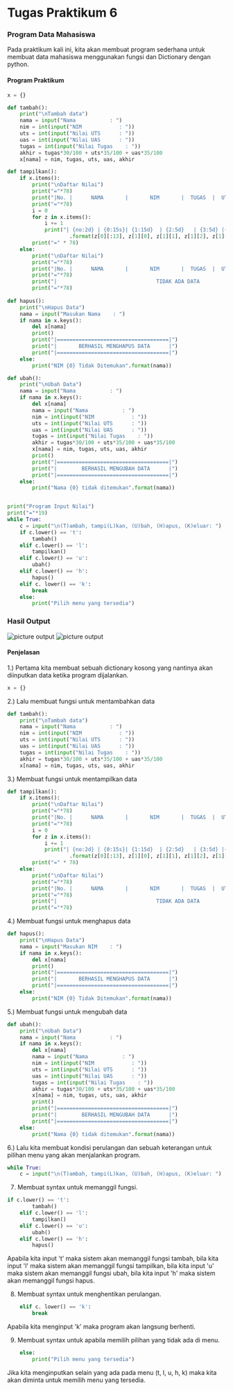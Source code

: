 # Tugas Praktikum 6

### Program Data Mahasiswa

Pada praktikum kali ini, kita akan membuat program sederhana untuk membuat data mahasiswa menggunakan fungsi dan Dictionary dengan python.

#### Program Praktikum

``` python
x = {}

def tambah():
    print("\nTambah data")
    nama = input("Nama           : ")
    nim = int(input("NIM            : "))
    uts = int(input("Nilai UTS      : "))
    uas = int(input("Nilai UAS      : "))
    tugas = int(input("Nilai Tugas    : "))
    akhir = tugas*30/100 + uts*35/100 + uas*35/100
    x[nama] = nim, tugas, uts, uas, akhir

def tampilkan():
    if x.items():
        print("\nDaftar Nilai")
        print("="*78)
        print("|No. |      NAMA       |       NIM       |  TUGAS  |  UTS  |  UAS  |  AKHIR  |")
        print("="*78)
        i = 0
        for z in x.items():
            i += 1
            print("| {no:2d} | {0:15s}| {1:15d}  | {2:5d}   | {3:5d} |{4:6d} | {5:7.2f} |"
                    .format(z[0][:13], z[1][0], z[1][1], z[1][2], z[1][3], z[1][4], no=i))
        print("=" * 78)
    else:
        print("\nDaftar Nilai")
        print("="*78)
        print("|No. |      NAMA       |       NIM       |  TUGAS  |  UTS  |  UAS  |  AKHIR  |")
        print("="*78)
        print("|                                TIDAK ADA DATA                              |")
        print("="*78)
    
def hapus():
    print("\nHapus Data")
    nama = input("Masukan Nama    : ")
    if nama in x.keys():
        del x[nama]
        print()
        print("|====================================|")
        print("|       BERHASIL MENGHAPUS DATA      |")
        print("|====================================|")
    else:
        print("NIM {0} Tidak Ditemukan".format(nama))

def ubah():
    print("\nUbah Data")
    nama = input("Nama           : ")
    if nama in x.keys():
        del x[nama]
        nama = input("Nama           : ")
        nim = int(input("NIM            : "))
        uts = int(input("Nilai UTS      : "))
        uas = int(input("Nilai UAS      : "))
        tugas = int(input("Nilai Tugas    : "))
        akhir = tugas*30/100 + uts*35/100 + uas*35/100
        x[nama] = nim, tugas, uts, uas, akhir
        print()
        print("|====================================|")
        print("|        BERHASIL MENGUBAH DATA      |")
        print("|====================================|")
    else:
        print("Nama {0} tidak ditemukan".format(nama))


print("Program Input Nilai")
print("="*19)
while True:
    c = input("\n(T)ambah, tampi(L)kan, (U)bah, (H)apus, (K)eluar: ")
    if c.lower() == 't':
        tambah()
    elif c.lower() == 'l':
        tampilkan()
    elif c.lower() == 'u':
        ubah()
    elif c.lower() == 'h':
        hapus()
    elif c. lower() == 'k':
        break
    else:
        print("Pilih menu yang tersedia")
```
### Hasil Output
![picture output](picture/hasil1.PNG)
![picture output](picture/hasil2.PNG)

#### Penjelasan 

1.) Pertama kita membuat sebuah dictionary kosong yang nantinya akan diinputkan data ketika program dijalankan.
```python
x = {}
```

2.) Lalu membuat fungsi untuk mentambahkan data
```python
def tambah():
    print("\nTambah data")
    nama = input("Nama           : ")
    nim = int(input("NIM            : "))
    uts = int(input("Nilai UTS      : "))
    uas = int(input("Nilai UAS      : "))
    tugas = int(input("Nilai Tugas    : "))
    akhir = tugas*30/100 + uts*35/100 + uas*35/100
    x[nama] = nim, tugas, uts, uas, akhir
```

3.) Membuat fungsi untuk mentampilkan data
```python
def tampilkan():
    if x.items():
        print("\nDaftar Nilai")
        print("="*78)
        print("|No. |      NAMA       |       NIM       |  TUGAS  |  UTS  |  UAS  |  AKHIR  |")
        print("="*78)
        i = 0
        for z in x.items():
            i += 1
            print("| {no:2d} | {0:15s}| {1:15d}  | {2:5d}   | {3:5d} |{4:6d} | {5:7.2f} |"
                    .format(z[0][:13], z[1][0], z[1][1], z[1][2], z[1][3], z[1][4], no=i))
        print("=" * 78)
    else:
        print("\nDaftar Nilai")
        print("="*78)
        print("|No. |      NAMA       |       NIM       |  TUGAS  |  UTS  |  UAS  |  AKHIR  |")
        print("="*78)
        print("|                                TIDAK ADA DATA                              |")
        print("="*78)
```

4.) Membuat fungsi untuk menghapus data
```python
def hapus():
    print("\nHapus Data")
    nama = input("Masukan NIM    : ")
    if nama in x.keys():
        del x[nama]
        print()
        print("|====================================|")
        print("|       BERHASIL MENGHAPUS DATA      |")
        print("|====================================|")
    else:
        print("NIM {0} Tidak Ditemukan".format(nama))
```

5.) Membuat fungsi untuk mengubah data
```python
def ubah():
    print("\nUbah Data")
    nama = input("Nama           : ")
    if nama in x.keys():
        del x[nama]
        nama = input("Nama           : ")
        nim = int(input("NIM            : "))
        uts = int(input("Nilai UTS      : "))
        uas = int(input("Nilai UAS      : "))
        tugas = int(input("Nilai Tugas    : "))
        akhir = tugas*30/100 + uts*35/100 + uas*35/100
        x[nama] = nim, tugas, uts, uas, akhir
        print()
        print("|====================================|")
        print("|        BERHASIL MENGUBAH DATA      |")
        print("|====================================|")
    else:
        print("Nama {0} tidak ditemukan".format(nama))
```

6.) Lalu kita membuat kondisi perulangan dan sebuah keterangan untuk pilihan menu yang akan menjalankan program.

```python
while True:
    c = input("\n(T)ambah, tampi(L)kan, (U)bah, (H)apus, (K)eluar: ")
```

7) Membuat syntax untuk memanggil fungsi.
```python
if c.lower() == 't':
        tambah()
    elif c.lower() == 'l':
        tampilkan()
    elif c.lower() == 'u':
        ubah()
    elif c.lower() == 'h':
        hapus()
```
Apabila kita input 't' maka sistem akan memanggil fungsi tambah, bila kita input 'l' maka sistem akan memanggil fungsi tampilkan, bila kita input 'u' maka sistem akan memanggil fungsi ubah, bila kita input 'h' maka sistem akan memanggil fungsi hapus.

8) Membuat syntax untuk menghentikan perulangan.
```python
    elif c. lower() == 'k':
        break
```
Apabila kita menginput 'k' maka program akan langsung berhenti.

9) Membuat syntax untuk apabila memilih pilihan yang tidak ada di menu.
```python
    else:
        print("Pilih menu yang tersedia")
```
Jika kita menginputkan selain yang ada pada menu (t, l, u, h, k) maka kita akan diminta untuk memilih menu yang tersedia.
